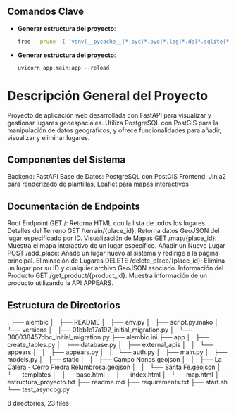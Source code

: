 ## Comandos Clave
- **Generar estructura del proyecto**:
  ```bash
  tree --prune -I 'venv|__pycache__|*.pyc|*.pyo|*.log|*.db|*.sqlite|*.egg-info|__init__.py' > estructura_proyecto.txt
  ```
- **Generar estructura del proyecto**:
  ```
  uvicorn app.main:app --reload
  ```

# Descripción General del Proyecto
Proyecto de aplicación web desarrollada con FastAPI para visualizar y gestionar lugares geoespaciales. Utiliza PostgreSQL con PostGIS para la manipulación de datos geográficos, y ofrece funcionalidades para añadir, visualizar y eliminar lugares.

## Componentes del Sistema
Backend: FastAPI
Base de Datos: PostgreSQL con PostGIS
Frontend: Jinja2 para renderizado de plantillas, Leaflet para mapas interactivos

## Documentación de Endpoints
Root Endpoint
GET /: Retorna HTML con la lista de todos los lugares.
Detalles del Terreno
GET /terrain/{place_id}: Retorna datos GeoJSON del lugar especificado por ID.
Visualización de Mapas
GET /map/{place_id}: Muestra el mapa interactivo de un lugar específico.
Añadir un Nuevo Lugar
POST /add_place: Añade un lugar nuevo al sistema y redirige a la página principal.
Eliminación de Lugares
DELETE /delete_place/{place_id}: Elimina un lugar por su ID y cualquier archivo GeoJSON asociado.
Información del Producto
GET /get_product/{product_id}: Muestra información de un producto utilizando la API APPEARS.

## Estructura de Directorios
.
├── alembic
│   ├── README
│   ├── env.py
│   ├── script.py.mako
│   └── versions
│       ├── 01bb1e17a192_initial_migration.py
│       └── 300038457dbc_initial_migration.py
├── alembic.ini
├── app
│   ├── create_tables.py
│   ├── database.py
│   ├── external_apis
│   │   └── appears
│   │       ├── appears.py
│   │       └── auth.py
│   ├── main.py
│   ├── models.py
│   ├── static
│   │   ├── Campo Nonos.geojson
│   │   ├── La Calera - Cerro Piedra Relumbrosa.geojson
│   │   └── Santa Fe.geojson
│   └── templates
│       ├── base.html
│       ├── index.html
│       └── map.html
├── estructura_proyecto.txt
├── readme.md
├── requirements.txt
├── start.sh
└── test_asyncpg.py

8 directories, 23 files